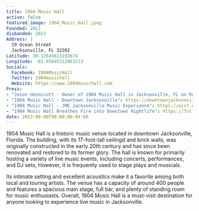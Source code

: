```yaml
---
title: 1904 Music Hall
active: false
featured_image: 1904_Music_Hall.jpeg
Founded: 2011
disbanded: 2023
Address: |
  19 Ocean Street
  Jacksonville, FL 32202
Latitude: 30.32645613192674
Longitude: -81.65645212963213
Socials:
  Facebook: 1904MusicHall
  Twitter: 1904musichall
  Website: https://www.1904musichall.com
Press:
- "Jason Hunnicutt - Owner of 1904 Music Hall in Jacksonville, FL on Running and Opening Your Own Venue": http://www.makingitwithchrisg.com/podcast/030
- "1904 Music Hall - Downtown Jacksonville": https://downtownjacksonville.org/poi/1904-music-hall/
- "1904 Music Hall - JME Jacksonville Music Experience": https://wjct.org/locations/jme/1904-music-hall/
- "1904 Music Hall Breathes Fire into Downtown Nightlife": https://folioweekly.com/2022/09/21/1904-music-hall-breathes-fire-into-downtown-nightlife/
date: 2023-09-08T00:00:00-04:00
---
```

1904 Music Hall is a historic music venue located in downtown Jacksonville, Florida. The building, with its 17-foot-tall ceilingd and brick walls, was originally constructed in the early 20th century and has since been renovated and restored to its former glory. The hall is known for primarily hosting a variety of live music events, including concerts, performances, and DJ sets, However, it is frequently used to stage plays and musicals.

Its intimate setting and excellent acoustics make it a favorite among both local and touring artists. The venue has a capacity of around 400 people and features a spacious main stage, full bar, and plenty of standing room for music enthusiasts. Overall, 1904 Music Hall is a must-visit destination for anyone looking to experience live music in Jacksonville.